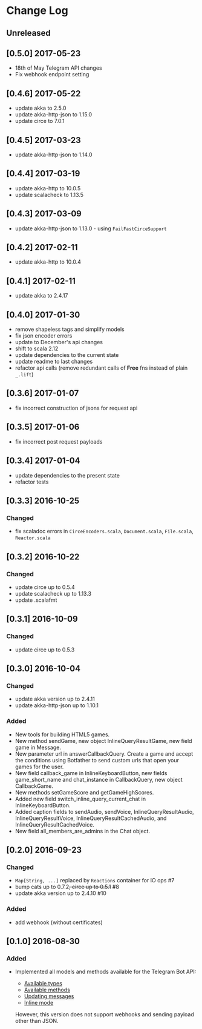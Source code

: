# Change Log

## Unreleased

## [0.5.0] 2017-05-23

- 18th of May Telegram API changes
- Fix webhook endpoint setting

## [0.4.6] 2017-05-22

- update akka to 2.5.0
- update akka-http-json to 1.15.0
- update circe to 7.0.1

## [0.4.5] 2017-03-23

- update akka-http-json to 1.14.0

## [0.4.4] 2017-03-19

- update akka-http to 10.0.5
- update scalacheck to 1.13.5

## [0.4.3] 2017-03-09

- update akka-http-json to 1.13.0 - using `FailFastCirceSupport`

## [0.4.2] 2017-02-11

- update akka-http to 10.0.4

## [0.4.1] 2017-02-11

- update akka to 2.4.17

## [0.4.0] 2017-01-30

- remove shapeless tags and simplify models
- fix json encoder errors
- update to December's api changes
- shift to scala 2.12
- update dependencies to the current state
- update readme to last changes
- refactor api calls (remove redundant calls of **Free** fns instead of plain `_.lift`)

## [0.3.6] 2017-01-07

- fix incorrect construction of jsons for request api

## [0.3.5] 2017-01-06

- fix incorrect post request payloads

## [0.3.4] 2017-01-04

- update dependencies to the present state
- refactor tests

## [0.3.3] 2016-10-25

### Changed

- fix scaladoc errors in `CirceEncoders.scala`, `Document.scala`, `File.scala`, `Reactor.scala`

## [0.3.2] 2016-10-22

### Changed

- update circe up to 0.5.4
- update scalacheck up to 1.13.3
- update .scalafmt

## [0.3.1] 2016-10-09

### Changed

- update circe up to 0.5.3

## [0.3.0] 2016-10-04

### Changed

- update akka version up to 2.4.11
- update akka-http-json up to 1.10.1

### Added

- New tools for building HTML5 games.
- New method sendGame, new object InlineQueryResultGame, new field game in Message.
- New parameter url in answerCallbackQuery. Create a game and accept the 
  conditions using Botfather to send custom urls that open your games for the user.
- New field callback_game in InlineKeyboardButton, new fields 
  game_short_name and chat_instance in CallbackQuery, new object CallbackGame.
- New methods setGameScore and getGameHighScores.
- Added new field switch_inline_query_current_chat in InlineKeyboardButton.
- Added caption fields to sendAudio, sendVoice, InlineQueryResultAudio, 
  InlineQueryResultVoice, InlineQueryResultCachedAudio, and 
  InlineQueryResultCachedVoice.
- New field all_members_are_admins in the Chat object.

## [0.2.0] 2016-09-23

### Changed

- `Map[String, ...]` replaced by `Reactions` container for IO ops #7
- bump cats up to 0.7.2~~, circe up to 0.5.1~~ #8
- update akka version up to 2.4.10 #10

### Added

- add webhook (without certificates)
    
## [0.1.0] 2016-08-30

### Added

- Implemented all models and methods available for the Telegram Bot API:
  
    - [Available types](https://core.telegram.org/bots/api#available-types)
    - [Available methods](https://core.telegram.org/bots/api#available-methods)
    - [Updating messages](https://core.telegram.org/bots/api#updating-messages)
    - [Inline mode](https://core.telegram.org/bots/api#inline-mode)
  
    However, this version does not support webhooks and sending payload other than JSON.
